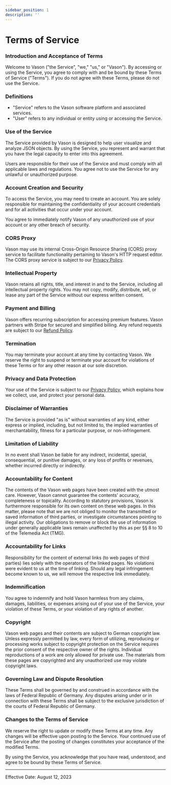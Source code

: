 ```yaml
---
sidebar_position: 1
description: ''
---
```


# Terms of Service

### Introduction and Acceptance of Terms

Welcome to Vason ("the Service", "we," "us," or "Vason"). By accessing or using the Service, you agree to comply with
and be bound by these
Terms of Service ("Terms"). If you do not agree with these Terms, please do not use the Service.

### Definitions

- "Service" refers to the Vason software platform and associated services.
- "User" refers to any individual or entity using or accessing the Service.

### Use of the Service

The Service provided by Vason is designed to help user visualize and analyze JSON objects. By using the
Service, you represent and warrant that you have the legal capacity to enter into
this agreement.

Users are responsible for their use of the Service and must comply with all applicable laws and regulations. You agree
not to use the Service for any unlawful or unauthorized purpose.

### Account Creation and Security

To access the Service, you may need to create an account. You are solely responsible for maintaining the confidentiality
of your account credentials and for all activities that occur under your account.

You agree to immediately notify Vason of any unauthorized use of your account or any other breach of security.

### CORS Proxy

Vason may use its internal Cross-Origin Resource Sharing (CORS) proxy service to facilitate functionality pertaining to
Vason's HTTP request editor. The CORS proxy service is subject to our [Privacy Policy](privacy-policy.md).

### Intellectual Property

Vason retains all rights, title, and interest in and to the Service, including all intellectual property rights. You may
not copy, modify, distribute, sell, or lease any part of the Service without our express written consent.

### Payment and Billing

Vason offers recurring subscription for accessing premium features. Vason partners with Stripe for secured and
simplified billing. Any refund requests are subject to our [Refund Policy](refund-policy.md).

### Termination

You may terminate your account at any time by contacting Vason. We reserve the right to suspend or terminate your
account for violations of these Terms or for any other reason at our sole discretion.

### Privacy and Data Protection

Your use of the Service is subject to our [Privacy Policy](privacy-policy.md), which explains how we collect,
use, and protect your personal data.

### Disclaimer of Warranties

The Service is provided "as is" without warranties of any kind, either express or implied, including, but not limited
to, the implied warranties of merchantability, fitness for a particular purpose, or non-infringement.

### Limitation of Liability

In no event shall Vason be liable for any indirect, incidental, special, consequential, or punitive damages, or any loss
of profits or revenues, whether incurred directly or indirectly.

### Accountability for Content

The contents of the Vason web pages have been created with the utmost care. However, Vason cannot guarantee the
contents' accuracy, completeness or topicality. According to statutory provisions, Vason is furthermore responsible for
its own content on these web pages. In this matter, please note that we are not obliged to monitor the transmitted or
saved information of third parties, or investigate circumstances pointing to illegal activity. Our obligations to remove
or block the use of information under generally applicable laws remain unaffected by this as per §§ 8 to 10 of the
Telemedia Act (TMG).

### Accountability for Links

Responsibility for the content of external links (to web pages of third parties) lies solely with the operators of the
linked pages. No violations were evident to us at the time of linking. Should any legal infringement become known to us,
we will remove the respective link immediately.

### Indemnification

You agree to indemnify and hold Vason harmless from any claims, damages, liabilities, or expenses arising out of your
use of the Service, your violation of these Terms, or your violation of any rights of another.

### Copyright

Vason web pages and their contents are subject to German copyright law. Unless expressly permitted by law, every form of
utilizing, reproducing or processing works subject to copyright protection on the Service requires the prior consent
of the respective owner of the rights. Individual reproductions of a work are only allowed for private use. The
materials from these pages are copyrighted and any unauthorized use may violate copyright laws.

### Governing Law and Dispute Resolution

These Terms shall be governed by and construed in accordance with the laws of Federal Republic of Germany. Any disputes
arising under or in connection with these Terms shall be subject to the exclusive jurisdiction of the courts
of Federal Republic of Germany.

### Changes to the Terms of Service

We reserve the right to update or modify these Terms at any time. Any changes will be effective upon posting to the
Service. Your continued use of the Service after the posting of changes constitutes your acceptance of the modified
Terms.

By using the Service, you acknowledge that you have read, understood, and agree to be bound by these Terms of Service.

---

Effective Date: August 12, 2023
